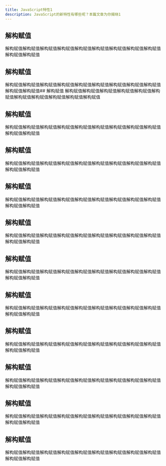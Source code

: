```yaml
---
title: JavaScript特性1
description: JavaScript的新特性有哪些呢？本篇文章为你揭晓1
---
```

## 解构赋值
解构赋值解构赋值解构赋值解构赋值解构赋值解构赋值解构赋值解构赋值解构赋值解构赋值解构赋值
## 解构赋值
解构赋值解构赋值解构赋值解构赋值解构赋值解构赋值解构赋值解构赋值解构赋值解构赋值解构赋值## 解构赋值
解构赋值解构赋值解构赋值解构赋值解构赋值解构赋值解构赋值解构赋值解构赋值解构赋值解构赋值
## 解构赋值
解构赋值解构赋值解构赋值解构赋值解构赋值解构赋值解构赋值解构赋值解构赋值解构赋值解构赋值
## 解构赋值
解构赋值解构赋值解构赋值解构赋值解构赋值解构赋值解构赋值解构赋值解构赋值解构赋值解构赋值
## 解构赋值
解构赋值解构赋值解构赋值解构赋值解构赋值解构赋值解构赋值解构赋值解构赋值解构赋值解构赋值
## 解构赋值
解构赋值解构赋值解构赋值解构赋值解构赋值解构赋值解构赋值解构赋值解构赋值解构赋值解构赋值
## 解构赋值
解构赋值解构赋值解构赋值解构赋值解构赋值解构赋值解构赋值解构赋值解构赋值解构赋值解构赋值
## 解构赋值
解构赋值解构赋值解构赋值解构赋值解构赋值解构赋值解构赋值解构赋值解构赋值解构赋值解构赋值
## 解构赋值
解构赋值解构赋值解构赋值解构赋值解构赋值解构赋值解构赋值解构赋值解构赋值解构赋值解构赋值
## 解构赋值
解构赋值解构赋值解构赋值解构赋值解构赋值解构赋值解构赋值解构赋值解构赋值解构赋值解构赋值
## 解构赋值
解构赋值解构赋值解构赋值解构赋值解构赋值解构赋值解构赋值解构赋值解构赋值解构赋值解构赋值
## 解构赋值
解构赋值解构赋值解构赋值解构赋值解构赋值解构赋值解构赋值解构赋值解构赋值解构赋值解构赋值